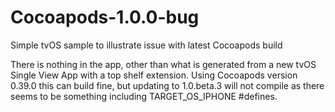 # Cocoapods-1.0.0-bug
Simple tvOS sample to illustrate issue with latest Cocoapods build

There is nothing in the app, other than what is generated from a new tvOS Single View App with a top shelf extension. Using Cocoapods version 0.39.0 this can build fine, but updating to 1.0.beta.3 will not compile as there seems to be something including TARGET_OS_IPHONE #defines.